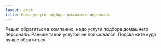 ```yaml
---
layout: post 
title: Надо услуги подбора домашнего персонала 
--- 
```

Решил обратиться в компанию, надо услуги подбора домашнего персонала. Раньше такой услугой не пользовался. Подскажите куда лучше обратиться.